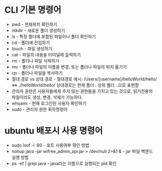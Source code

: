 # CLI 기본 명령어

- pwd - 현재위치 확인하기
- mkdir - 새로운 폴더 생성하기
- ls - 특정 폴더에 포함된 파일이나 폴더 확인하기
- cd - 폴더에 진입하기
- touch - 파일 생성하기
- cat - 파일의 내용을 터미널에 출력하기
- rm - 폴더나 파일 삭제하기
- mv - 폴더나 파일의 이름을 변경, 또는 폴더나 파일의 위치 옮기기
- cp - 폴더나 파일을 복사하기
- 절대 경로 vs 상대 경로 - 절대경로 예시: /Users/[username]/helloWorld/hello/ <=> ./helloWorld/hello/ 상대경로는 현재 폴더 . 상위 폴더 ..으로 표현함
- 관리자 권한은 사용자들에게 주지 않는 권한들을 가지고 있는 것으로, 읽기전용의 파일이라도 생성, 변경, 삭제가 가능하다.
- whoami - 현재 로그인된 사용자 확인하기
- sudo - 관리자 권한 획득명령어

# ubuntu 배포시 사용 명령어

- sudo lsof -i :80 - 포트 사용여부 확인 방법
- nohup java -jar wifree_admin_api.jar > /dev/null 2>&1 & - jar 파일 백엔드 실행 방법
- ps -ef | grep java - java라는 이름으로 실행되는 pid 확인
